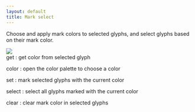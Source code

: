 ```yaml
---
layout: default
title: Mark select
---
```


Choose and apply mark colors to selected glyphs, and select glyphs based on their mark color.

<div class='row'>

<div class='col'>
  <img src='{{ site.url }}/images/glyphs/markSelect.png' />
</div>

<div class='col' markdown='1'>
get
: get color from selected glyph

color
: open the color palette to choose a color

set
: mark selected glyphs with the current color

select
: select all glyphs marked with the current color

clear
: clear mark color in selected glyphs
</div>

</div>